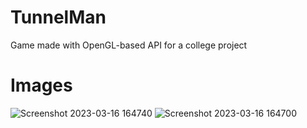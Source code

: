 # TunnelMan
Game made with OpenGL-based API for a college project

# Images
![Screenshot 2023-03-16 164740](https://user-images.githubusercontent.com/63895487/225776891-c5fab7bd-2f59-4d8e-a990-595c3783fa73.png)
![Screenshot 2023-03-16 164700](https://user-images.githubusercontent.com/63895487/225776894-3eb308cc-363e-4978-975a-0aa57c9ec458.png)

